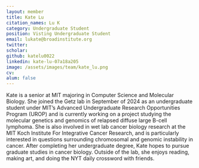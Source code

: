 ```yaml
---
layout: member
title: Kate Lu
citation_names: Lu K
category: Undergraduate Student
position: Visting Undergraduate Student
email: lukate@broadinstitute.org
twitter: 
scholar: 
github: katelu0022
linkedin: kate-lu-07a18a205
image: /assets/images/team/kate_lu.png
cv: 
alum: false
---
```


Kate is a senior at MIT majoring in Computer Science and Molecular Biology. She joined the Getz lab in September of 2024 as an undergraduate student under MIT’s Advanced Undergraduate Research Opportunities Program (UROP) and is currently working on a project studying the molecular genetics and genomics of relapsed diffuse large B-cell lymphoma. She is also involved in wet lab cancer biology research at the MIT Koch Institute For Integrative Cancer Research, and is particularly interested in questions surrounding chromosomal and genomic instability in cancer. After completing her undergraduate degree, Kate hopes to pursue graduate studies in cancer biology. Outside of the lab, she enjoys reading, making art, and doing the NYT daily crossword with friends.
